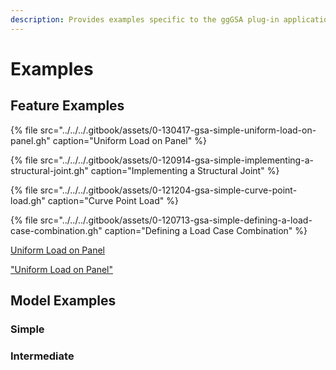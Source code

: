 ```yaml
---
description: Provides examples specific to the ggGSA plug-in application
---
```


# Examples

## Feature Examples



{% file src="../../../.gitbook/assets/0-130417-gsa-simple-uniform-load-on-panel.gh" caption="Uniform Load on Panel" %}

{% file src="../../../.gitbook/assets/0-120914-gsa-simple-implementing-a-structural-joint.gh" caption="Implementing a Structural Joint" %}

{% file src="../../../.gitbook/assets/0-121204-gsa-simple-curve-point-load.gh" caption="Curve Point Load" %}

{% file src="../../../.gitbook/assets/0-120713-gsa-simple-defining-a-load-case-combination.gh" caption="Defining a Load Case Combination" %}

[Uniform Load on Panel](../../../.gitbook/assets/0-130417-gsa-simple-uniform-load-on-panel.gh)

<a href="../../../.gitbook/assets/0-130417-gsa-simple-uniform-load-on-panel.gh" download>"Uniform Load on Panel"</a>

<a href="../../../.gitbook/assets/0-130417-gsa-simple-uniform-load-on-panel.gh" download="Uniform Load on Panel"><file src="../../../.gitbook/assets/0-130417-gsa-simple-uniform-load-on-panel.gh" /></a>

## Model Examples

### Simple



### Intermediate



